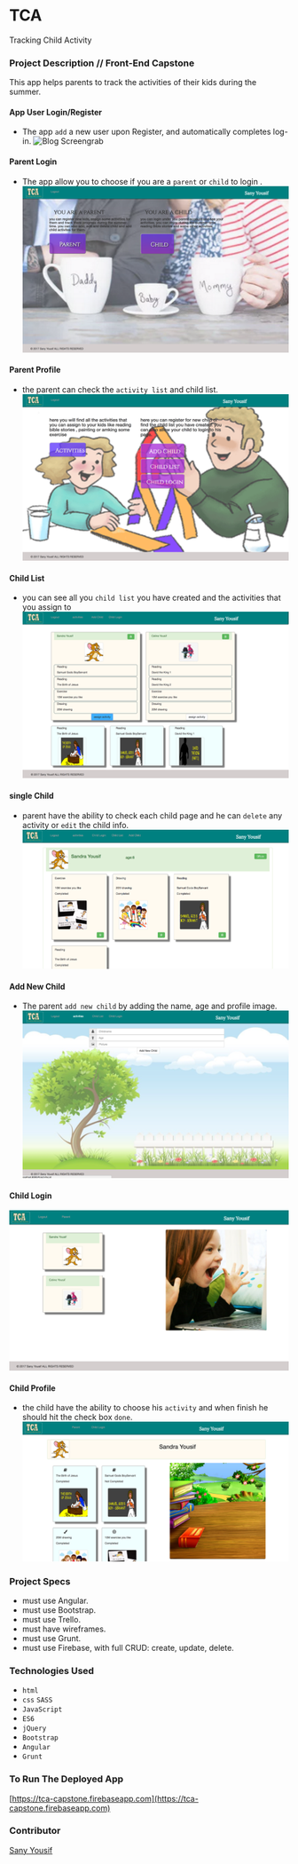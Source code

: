 # TCA 
Tracking Child Activity

### Project Description // Front-End Capstone

This app helps parents to track the activities of their kids during the summer. 


#### App User Login/Register 
- The app `add` a new user upon Register, and automatically completes log-in.
![Blog Screengrab](https://raw.githubusercontent.com/Sanyyouisf/TCA/README/public/DataBase/ReadMePic/HomePage.jpg)


#### Parent Login
- The app allow you to choose if you are a `parent` or `child` to login . 
![Blog Screengrab](https://raw.githubusercontent.com/Sanyyouisf/TCA/README/public/DataBase/ReadMePic/ParentChildLogin.jpg)


#### Parent Profile
- the parent can check the `activity list` and child list.  
![Blog Screengrab](https://raw.githubusercontent.com/Sanyyouisf/TCA/README/public/DataBase/ReadMePic/ParentProfilePage.jpg)


#### Child List
- you can see all you `child list` you have created and the activities that you assign to  
![Blog Screengrab](https://raw.githubusercontent.com/Sanyyouisf/TCA/README/public/DataBase/ReadMePic/ChildList.jpg)


#### single Child  
- parent have the ability to check each child page and he can `delete` any activity or `edit` the child info.
![Blog Screengrab](https://raw.githubusercontent.com/Sanyyouisf/TCA/README/public/DataBase/ReadMePic/SingleChild.jpg)


#### Add New Child
- The parent `add new child` by adding the name, age and profile image. 
![Blog Screengrab](https://raw.githubusercontent.com/Sanyyouisf/TCA/README/public/DataBase/ReadMePic/newChild.jpg)


#### Child Login
![Blog Screengrab](https://raw.githubusercontent.com/Sanyyouisf/TCA/README/public/DataBase/ReadMePic/ChildLogin.jpg)


#### Child Profile 
- the child have the ability to choose his `activity` and when finish he should hit the check box `done`.
![Blog Screengrab](https://raw.githubusercontent.com/Sanyyouisf/TCA/README/public/DataBase/ReadMePic/childProfile.jpg)


### Project Specs
- must use Angular.
- must use Bootstrap.
- must use Trello.
- must have wireframes.
- must use Grunt.
- must use Firebase, with full CRUD: create, update, delete.


### Technologies Used
- `html`
- `css` `SASS`
- `JavaScript`
- `ES6`
- `jQuery`
- `Bootstrap`
- `Angular`
- `Grunt`


### To Run The Deployed App
[https://tca-capstone.firebaseapp.com](https://tca-capstone.firebaseapp.com)


### Contributor
[Sany Yousif](https://github.com/Sanyyouisf)